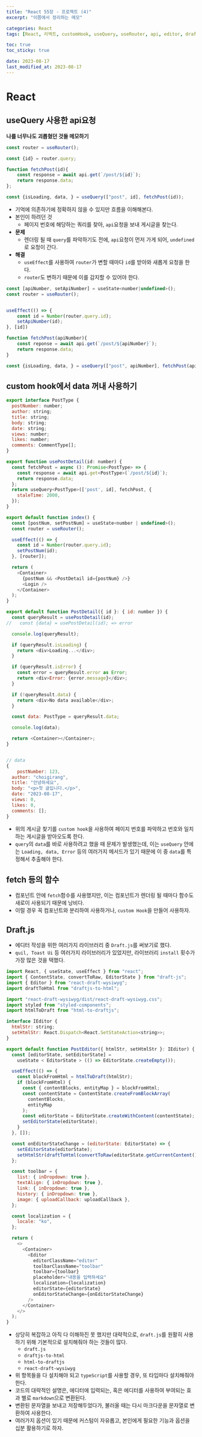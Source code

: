 ```yaml
---
title: "React 55장 - 프로젝트 (4)"
excerpt: "이쯤에서 정리하는 메모"

categories: React
tags: [React, 리액트, customHook, useQuery, useRouter, api, editor, draft]

toc: true
toc_sticky: true

date: 2023-08-17
last_modified_at: 2023-08-17
---
```


# React

## useQuery 사용한 api요청

**나를 너무나도 괴롭혔던 것들 메모하기**

```jsx
const router = useRouter();

const {id} = router.query;

function fetchPost(id){
    const response = await api.get(`/post/${id}`);
    return response.data;
};

const {isLoading, data, } = useQuery(["post", id], fetchPost(id));
```

- 기억에 의존하기에 정확하지 않을 수 있지만 흐름을 이해해본다.
- 본인이 하려던 것
  - 페이지 번호에 해당하는 쿼리를 찾아, `api`요청을 보내 게시글을 찾는다.
- **문제**
  - 렌더링 될 때 `query`를 파악하기도 전에, `api`요청이 먼저 가게 되어, `undefined`로 요청이 간다.
- **해결**
  - `useEffect`를 사용하여 `router`가 변할 때마다 `id`를 받아와 새롭게 요청을 한다.
  - `router`도 변하기 때문에 이를 감지할 수 있어야 한다.

```jsx
const [apiNumber, setApiNumber] = useState<number|undefined>();
const router = useRouter();


useEffect(() => {
    const id = Number(router.query.id);
    setApiNumber(id);
}, [id])

function fetchPost(apiNumber){
    const reponse = await api.get(`/post/${apiNumber}`);
    return response.data;
}

const {isLoading, data, } = useQuery(["post", apiNumber], fetchPost(apiNumber));
```

## custom hook에서 data 꺼내 사용하기

```js
export interface PostType {
  postNumber: number;
  author: string;
  title: string;
  body: string;
  date: string;
  views: number;
  likes: number;
  comments: CommentType[];
}

export function usePostDetail(id: number) {
  const fetchPost = async (): Promise<PostType> => {
    const response = await api.get<PostType>(`/post/${id}`);
    return response.data;
  };
  return useQuery<PostType>(['post', id], fetchPost, {
    staleTime: 2000,
  });
}

export default function index() {
  const [postNum, setPostNum] = useState<number | undefined>();
  const router = useRouter();

  useEffect(() => {
    const id = Number(router.query.id);
    setPostNum(id);
  }, [router]);

  return (
    <Container>
      {postNum && <PostDetail id={postNum} />}
      <Login />
    </Container>
  );
}

export default function PostDetail({ id }: { id: number }) {
  const queryResult = usePostDetail(id);
//   const {data} = usePostDetail(id); => error

  console.log(queryResult);

  if (queryResult.isLoading) {
    return <div>Loading...</div>;
  }

  if (queryResult.isError) {
    const error = queryResult.error as Error;
    return <div>Error: {error.message}</div>;
  }

  if (!queryResult.data) {
    return <div>No data available</div>;
  }

  const data: PostType = queryResult.data;

  console.log(data);

  return <Container></Container>;
}


// data
{
    postNumber: 123,
  author: "choigirang",
  title: "안녕하세요",
  body: "<p>첫 글입니다.</p>",
  date: "2023-08-17",
  views: 0,
  likes: 0,
  comments: [];
}
```

- 위의 게시글 찾기를 `custom hook`을 사용하여 페이지 번호를 파악하고 번호와 일치하는 게시글을 받아오도록 한다.
- `query`의 `data`를 바로 사용하려고 했을 때 문제가 발생했는데, 이는 `useQuery` 안에는 `Loading, data, Error` 등의 여러가지 메서드가 있기 때문에 이 중 `data`를 특정해서 추출해야 한다.

## fetch 등의 함수

- 컴포넌트 안에 `fetch`함수를 사용했지만, 이는 컴포넌트가 렌더링 될 때마다 함수도 새로이 사용되기 때문에 낭비다.
- 이럴 경우 꼭 컴포넌트와 분리하여 사용하거나, `custom Hook`을 만들어 사용하자.

## Draft.js

- 에디터 작성을 위한 여러가지 라이브러리 중 `Draft.js`를 써보기로 했다.
- `quil, Toast Ui` 등 여러가지 라이브러리가 있었지만, 라이브러리 `install` 횟수가 가장 많은 것을 택했다.

```js
import React, { useState, useEffect } from "react";
import { ContentState, convertToRaw, EditorState } from "draft-js";
import { Editor } from "react-draft-wysiwyg";
import draftToHtml from "draftjs-to-html";

import "react-draft-wysiwyg/dist/react-draft-wysiwyg.css";
import styled from "styled-components";
import htmlToDraft from "html-to-draftjs";

interface IEditor {
  htmlStr: string;
  setHtmlStr: React.Dispatch<React.SetStateAction<string>>;
}

export default function PostEditor({ htmlStr, setHtmlStr }: IEditor) {
  const [editorState, setEditorState] =
    useState < EditorState > (() => EditorState.createEmpty());

  useEffect(() => {
    const blockFromHtml = htmlToDraft(htmlStr);
    if (blockFromHtml) {
      const { contentBlocks, entityMap } = blockFromHtml;
      const contentState = ContentState.createFromBlockArray(
        contentBlocks,
        entityMap
      );
      const editorState = EditorState.createWithContent(contentState);
      setEditorState(editorState);
    }
  }, []);

  const onEditorStateChange = (editorState: EditorState) => {
    setEditorState(editorState);
    setHtmlStr(draftToHtml(convertToRaw(editorState.getCurrentContent())));
  };

  const toolbar = {
    list: { inDropdown: true },
    textAlign: { inDropdown: true },
    link: { inDropdown: true },
    history: { inDropdown: true },
    image: { uploadCallback: uploadCallback },
  };

  const localization = {
    locale: "ko",
  };

  return (
    <>
      <Container>
        <Editor
          editorClassName="editor"
          toolbarClassName="toolbar"
          toolbar={toolbar}
          placeholder="내용을 입력하세요"
          localization={localization}
          editorState={editorState}
          onEditorStateChange={onEditorStateChange}
        />
      </Container>
    </>
  );
}
```

- 상당히 복잡하고 아직 다 이해하진 못 했지만 대략적으로, `draft.js`를 원활히 사용하기 위해 기본적으로 설치해줘야 하는 것들이 많다.
  - `draft.js`
  - `draftjs-to-html`
  - `html-to-draftjs`
  - `react-draft-wysiwyg`
- 위 항목들을 다 설치해야 되고 `typeScript`를 사용할 경우, 또 타입마다 설치해줘야 한다.
- 코드의 대략적인 설명은, 에디터에 입력되는, 혹은 에디터를 사용하여 부여되는 효과 별로 `markdown`으로 변환된다.
- 변환된 문자열을 보내고 저장해두었다가, 불러올 때는 다시 마크다운을 문자열로 변환하여 사용한다.
- 여러가지 옵션이 있기 때문에 커스텀이 자유롭고, 본인에게 필요한 기능과 옵션을 십분 활용하기로 하자.
